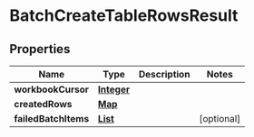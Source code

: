 

# BatchCreateTableRowsResult


## Properties

| Name | Type | Description | Notes |
|------------ | ------------- | ------------- | -------------|
|**workbookCursor** | [**Integer**](Integer.md) |  |  |
|**createdRows** | [**Map**](Map.md) |  |  |
|**failedBatchItems** | [**List**](List.md) |  |  [optional] |



